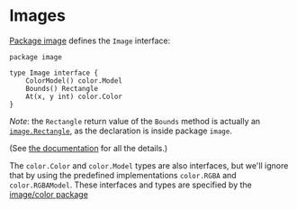 # Images


[Package image](https://go.dev/pkg/image/#Image) defines the `Image` interface:

	package image

	type Image interface {
		ColorModel() color.Model
		Bounds() Rectangle
		At(x, y int) color.Color
	}

*Note*: the `Rectangle` return value of the `Bounds` method is actually an
[`image.Rectangle`](https://go.dev/pkg/image/#Rectangle), as the
declaration is inside package `image`.

(See [the documentation](https://go.dev/pkg/image/#Image) for all the details.)

The `color.Color` and `color.Model` types are also interfaces, but we'll ignore that by using the predefined implementations `color.RGBA` and `color.RGBAModel`. These interfaces and types are specified by the [image/color package](https://go.dev/pkg/image/color/)

